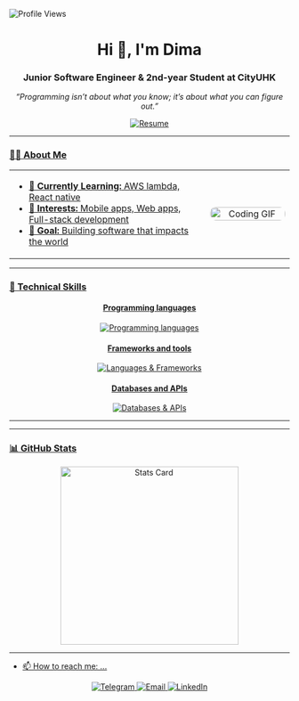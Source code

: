<p align="left"> 
  <img src="https://komarev.com/ghpvc/?username=Dimashsaken&label=Profile%20views&color=0e75b6&style=flat" alt="Profile Views" />
</p>

<h1 align="center">Hi 👋, I'm Dima</h1>
<h3 align="center">Junior Software Engineer & 2nd-year Student at CityUHK</h3>
<p align="center">
  <em>“Programming isn’t about what you know; it’s about what you can figure out.”</em>
</p>

<div align="center">
 
  </a> <a href="Saken_Dimash_CV.pdf">
    <img src="https://img.shields.io/badge/Resume-PDF-red?logo=adobe-acrobat-reader" alt="Resume"/>
</div>
<hr/>

### 👨‍💻 About Me

<table>
  <tr>
    <td width="70%">
      <ul>
        <li>🌱 <strong>Currently Learning:</strong> AWS lambda, React native</li>
        <li>💼 <strong>Interests:</strong> Mobile apps, Web apps, Full-stack development</li>
        <li>🎯 <strong>Goal:</strong> Building software that impacts the world</li>
      </ul>
    </td>
    <td width="30%" align="center">
      <img width="100%" src="https://infowithart.com/wp-content/uploads/2019/01/Cover-image.gif" alt="Coding GIF" style="border-radius:10px;"/>
    </td>
  </tr>
</table>

---

### 💎 Technical Skills

<div align="center">
<h4>Programming languages</h4>
<img src="https://skillicons.dev/icons?i=python,javascript,cpp,react,typescript" alt="Programming languages" />

<h4>Frameworks and tools</h4>
<img src="https://skillicons.dev/icons?i=bash,git,aws,vercel" alt="Languages & Frameworks" />

<h4>Databases and APIs</h4>
<img src="https://skillicons.dev/icons?i=postgres,mongodb,supabase" alt="Databases & APIs" />
</div>
</div>

---

---

### 📊 GitHub Stats
<div align="center">
  <img src="https://github-profile-summary-cards.vercel.app/api/cards/stats?username=Dimashsaken&theme=2077" alt="Stats Card" width="320"/>
</div>

---

- 📫 How to reach me: ...

<div align="center">
  <a href="https://t.me/opasyan">
    <img src="https://img.shields.io/badge/Telegram-@opasyan-0088cc?style=for-the-badge&logo=telegram&logoColor=white" alt="Telegram"/>
  </a>
  <a href="mailto:dimashsakennnn@gmail.com">
    <img src="https://img.shields.io/badge/Email-dimashsakennnn%40gmail.com-red?style=for-the-badge&logo=gmail&logoColor=white" alt="Email"/>
  </a>
  <a href="www.linkedin.com/in/dinmukhammed-saken">
    <img src="https://img.shields.io/badge/LinkedIn-Connect-blue?style=for-the-badge&logo=linkedin&logoColor=white" alt="LinkedIn"/>
  </a>
</div>